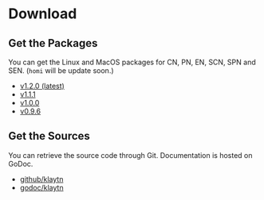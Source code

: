 # Download

## Get the Packages <a id="get-the-packages"></a>

You can get the Linux and MacOS packages for CN, PN, EN, SCN, SPN and SEN. \(`homi` will be update soon.\)

* [v1.2.0 \(latest\)](v1.2.0.md)
* [v1.1.1](v1.1.1.md)
* [v1.0.0](v1.0.0.md)
* [v0.9.6](v0.9.6.md)

## Get the Sources <a id="get-the-sources"></a>

You can retrieve the source code through Git. Documentation is hosted on GoDoc.

* [github/klaytn](https://github.com/klaytn/klaytn)
* [godoc/klaytn](https://godoc.org/github.com/klaytn/klaytn)

